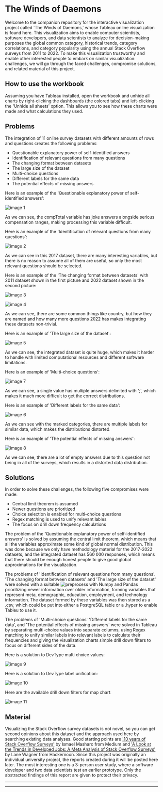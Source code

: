 # The Winds of Daemons


Welcome to the companion repository for the interactive visualization project called 'The Winds of Daemons,' whose Tableau online visualization is found here. This visualization aims to enable computer scientists, software developers, and data scientists to analyze for decision-making purposes the global common category, historical trends, category correlations, and category popularity using the annual Stack Overflow surveys from 2011 to 2022. To make this visualization trustworthy and enable other interested people to embark on similar visualization challenges, we will go through the faced challenges, compromise solutions, and related material of this project.


## How to use the workbook


Assuming you have Tableau installed, open the workbook and unhide all charts by right-clicking the dashboards (the colored tabs) and left-clicking the 'Unhide all sheets' option. This allows you to see how these charts were made and what calculations they used.


## Problems


The integration of 11 online survey datasets with different amounts of rows and questions creates the following problems:


- Questionable explanatory power of self-identified answers
- Identification of relevant questions from many questions
- The changing format between datasets
- The large size of the dataset
- Multi-choice questions
- Different labels for the same data
- The potential effects of missing answers


Here is an example of the 'Questionable explanatory power of self-identified answers':


![image 1](https://github.com/Bey0ndH0riz0ns/TWD/blob/main/Images/Example_Problem_1.PNG)


As we can see, the compTotal variable has joke answers alongside serious compensation ranges, making processing this variable difficult.


Here is an example of the 'Identification of relevant questions from many questions':


![image 2](https://github.com/Bey0ndH0riz0ns/TWD/blob/main/Images/Example_Problem_2.PNG)


As we can see in this 2017 dataset, there are many interesting variables, but there is no reason to assume all of them are useful, so only the most relevant questions should be selected.


Here is an example of the 'The changing format between datasets' with 2011 dataset shown in the first picture and 2022 dataset shown in the second picture:


![image 3](https://github.com/Bey0ndH0riz0ns/TWD/blob/main/Images/Example_Problem_3_1.PNG)


![image 4](https://github.com/Bey0ndH0riz0ns/TWD/blob/main/Images/Example_Problem_3_2.PNG)


As we can see, there are some common things like country, but how they are named and how many more questions 2022 has makes integrating these datasets non-trivial.


Here is an example of 'The large size of the dataset':


![image 5](https://github.com/Bey0ndH0riz0ns/TWD/blob/main/Images/Example_Problem_4.PNG)


As we can see, the integrated dataset is quite huge, which makes it harder to handle with limited computational resources and different software limitations.

Here is an example of 'Multi-choice questions':


![image 7](https://github.com/Bey0ndH0riz0ns/TWD/blob/main/Images/Example_Problem_6.PNG)


As we can see, a single value has multiple answers delimited with ';', which makes it much more difficult to get the correct distributions.


Here is an example of 'Different labels for the same data':


![image 6](https://github.com/Bey0ndH0riz0ns/TWD/blob/main/Images/Example_Problem_5.PNG)


As we can see with the marked categories, there are multiple labels for similar data, which makes the distributions distorted.


Here is an example of 'The potential effects of missing answers':


![image 8](https://github.com/Bey0ndH0riz0ns/TWD/blob/main/Images/Example_Problem_7.PNG)


As we can see, there are a lot of empty answers due to this question not being in all of the surveys, which results in a distorted data distribution.


## Solutions


In order to solve these challenges, the following five compromises were made: 


- Central limit theorem is assumed
- Newer questions are prioritized
- Choice selection is enabled for multi-choice questions
- Regex matching is used to unify relevant lables
- The focus on drill down frequency calculations


The problem of the 'Questionable explanatory power of self-identified answers' is solved by assuming the central limit theorem, which means that all the variables approximate some kind of global normal distribution. This was done because we only have methodology material for the 2017-2022 datasets, and the integrated dataset has 560 000 responses, which means that there should be enough honest people to give good global approximations for the visualization.   


The problems of 'Identification of relevant questions from many questions'. 'The changing format between datasets' and 'The large size of the dataset' were solved with a suitable ![preprocess](https://github.com/Bey0ndH0riz0ns/TWD/blob/main/SO_survey_unified_preprocess_2011_2022.ipynb) with Numpy and Pandas prioritizing newer information over older information, forming variables that represent meta, demographic, education, employment, and technology information. The dataset formed by these variables was then stored as a .csv, which could be put into either a PostgreSQL table or a .hyper to enable Tableu to use it.


The problems of 'Multi-choice questions' 'Different labels for the same data', and 'The potential effects of missing answers' were solved in Tableau by separating multi-choice values into separate columns, using Regex matching to unify similar labels into relevant labels to calculate their frequencies and giving the visualization charts simple drill down filters to focus on different sides of the data. 

Here is a solution to DevType multi choice values:

![image 9](https://github.com/Bey0ndH0riz0ns/TWD/blob/main/Images/Solution_6.PNG)

Here is a solution to DevType label unification:

![image 10](https://github.com/Bey0ndH0riz0ns/TWD/blob/main/Images/Solution_5.PNG)

Here are the available drill down filters for map chart:

![image 11](https://github.com/Bey0ndH0riz0ns/TWD/blob/main/Images/Solution_7.PNG)


## Material


Visualizing the Stack Overflow survey datasets is not novel, so you can get second opinions about this dataset and the approach used here by searching existing data analyses. Good starting points are ['10 years of Stack Overflow Surveys'](https://medium.com/@ismaelmasharo/10-years-of-stack-overflow-surveys-c8ff3f662b2f) by Ismael Masharo from Medium and ['A Look at the Trends in Developed Jobs: A Meta Analysis of Stack Overflow Surveys'](https://hackernoon.com/a-look-at-the-trends-in-developer-jobs-a-meta-analysis-of-stack-overflow-surveys) by Lane Wagner from Hackernoon. Since this project was originally an individual university project, the reports created during it will be posted here later. The most interesting one is a 3-person user study, where a software developer and two data scientists test an earlier prototype. Only the abstracted findings of this report are given to protect their privacy.  


---



---
